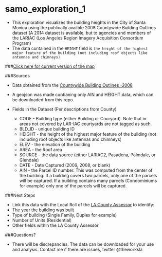# samo_exploration_1

* This exploration visualizes the building heights in the City of Santa Monica using the publically availble 2008 Countywide Building Outlines dataset (A 2014 dataset is available, but to agencies and members of the LARIAC (Los Angeles Region Imagery Acquisition Consortium Program)
* The data contained in the `HEIGHT` field is `the height of the highest major feature of the building (not including roof objects like antennas and chimneys)`

###[Click here for current version of the map](https://cityhubla.github.io/samo_exploration_1/)

###Sources
* Data obtained from the [Countywide Building Outlines -2008](http://egis3.lacounty.gov/dataportal/2011/04/28/countywide-building-outlines/)
* A geojson was made contianing only AIN and HEIGHT data, which can be downloaded from this repo.

* Fields in the Dataset (Per descriptions from County)
  * CODE - Building type (either Building or Couryard).  Note that in areas not covered by LAR-IAC courtyards are not tagged as such.
  * BLD_ID - unique building ID
  * HEIGHT - the height of the highest major feature of the building (not including roof objects like antennas and chimneys)
  * ELEV - the elevation of the building
  * AREA - the Roof area
  * SOURCE - the data source (either LARIAC2, Pasadena, Palmdale, or Glendale)
  * DATE - Date Captured (2006, 2008, or blank)
  * AIN - the Parcel ID number.  This was computed from the center of the building.  If a building covers two parcels, only one of the parcels will be captured.  If a building contains many parcels (Condominiums for example) only one of the parcels will be captured.

###Next Steps
* Link this data with the Local Roll of the [LA County Assessor](https://data.lacounty.gov/Parcel-/Assessor-Parcels-Data-2006-thru-2016/9trm-uz8i) to identify:
 * The year the building was built
 * Type of building (Single Family, Duplex for example)
 * Number of Units (Residential)
 * Other fields within the LA County Assessor

###Questions?
* There will be discrepancies. The data can be downloaded for your use and analysis. Contact me if there are issues, twitter @theworksla
